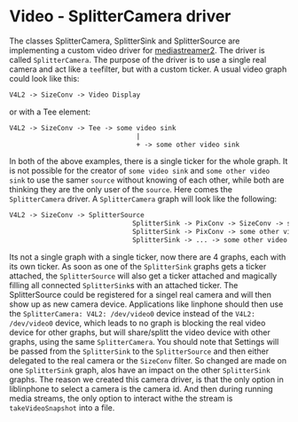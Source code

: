 # Video - SplitterCamera driver

The classes SplitterCamera, SplitterSink and SplitterSource are implementing a custom video driver for [mediastreamer2](https://gitlab.linphone.org/BC/public/mediastreamer2). The driver is called `SplitterCamera`. The purpose of the driver is to use a single real camera and act like a `tee`filter, but with a custom ticker. A usual video graph could look like this:

```txt
V4L2 -> SizeConv -> Video Display
```

or with a Tee element:

```txt
V4L2 -> SizeConv -> Tee -> some video sink
                                |
                                + -> some other video sink
```

In both of the above examples, there is a single ticker for the whole graph. It is not possible for the creator of `some video sink` and `some other video sink` to use the samer `source` without knowing of each other, while both are thinking they are the only user of the `source`. Here comes the `SplitterCamera` driver. A `SplitterCamera` graph will look like the following:

```txt
V4L2 -> SizeConv -> SplitterSource
                               SplitterSink -> PixConv -> SizeConv -> some video sink
                               SplitterSink -> PixConv -> some other video sink
                               SplitterSink -> ... -> some other video sink
```

Its not a single graph with a single ticker, now there are 4 graphs, each with its own ticker. As soon as one of the `SplitterSink` graphs gets a ticker attached, the `SplitterSource` will also get a ticker attached and magically filling all connected `SplitterSink`s with an attached ticker. The SplitterSource could be registered for a singel real camera and will then show up as new camera device. Applications like linphone should then use the `SplitterCamera: V4L2: /dev/video0` device instead of the `V4L2: /dev/video0` device, which leads to no graph is blocking the real video device for other graphs, but will share/splitt the video device with other graphs, using the same `SplitterCamera`. You should note that Settings will be passed from the `SplitterSink` to the `SplitterSource` and then either delegated to the real camera or the `SizeConv` filter. So changed are made on one `SplitterSink` graph, alos have an impact on the other `SplitterSink` graphs. The reason we created this camera driver, is that the only option in liblinphone to select a camera is the camera id. And then during running media streams, the only option to interact withe the stream is `takeVideoSnapshot` into a file.
